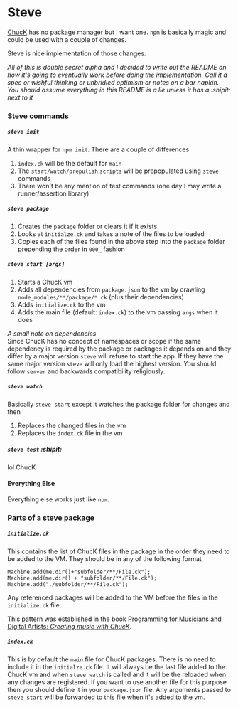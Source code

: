 # Steve #
[ChucK](http://chuck.cs.princeton.edu) has no package manager but I want one.
`npm` is basically magic and could be used with a couple of changes.

Steve is nice implementation of those changes.

*All of this is double secret alpha and I decided to write out the README on how
it's going to eventually work before doing the implementation. Call it a spec or
wishful thinking or unbridled optimism or notes on a bar napkin. You should assume everything in this README is a lie unless it has a :shipit: next to it*

### Steve commands ###

##### `steve init` #####
A thin wrapper for `npm init`.
There are a couple of differences
1. `index.ck` will be the default for `main`
1. The `start/watch/prepulish` `scripts` will be prepopulated using `steve` commands
1. There won't be any mention of test commands (one day I may write a runner/assertion library)

##### `steve package` #####
1. Creates the `package` folder or clears it if it exists
1. Looks at `initialze.ck` and takes a note of the files to be loaded
1. Copies each of the files found in the above step into the `package` folder prepending the order in `000_` fashion

##### `steve start [args]` #####
1. Starts a ChucK vm
1. Adds all dependencies from `package.json` to the vm by crawling `node_modules/**/package/*.ck` (plus their dependencies)
1. Adds `initialize.ck` to the vm
1. Adds the main file (default: `index.ck`) to the vm passing `args` when it does

*A small note on dependencies*  
Since ChucK has no concept of namespaces or scope if the same dependency is required by the package or packages it depends on and they differ by a major version `steve` will refuse to start the app. If they have the same major version `steve` will only load the highest version. You should follow `semver` and backwards compatibility religiously.

##### `steve watch` #####
Basically `steve start` except it watches the package folder for changes and then  

1. Replaces the changed files in the vm
1. Replaces the `index.ck` file in the vm

##### `steve test` :shipit: ######
lol ChucK

#### Everything Else ####
Everything else works just like `npm`.

### Parts of a steve package ###

##### `initialize.ck` #####
This contains the list of ChucK files in the package in the order they need to be added to the VM. They should be in any of the following format

```
Machine.add(me.dir()+"subfolder/**/File.ck");
Machine.add(me.dir() + "subfolder/**/File.ck");
Machine.add("./subfolder/**/File.ck");
```

Any referenced packages will be added to the VM before the files in the `initialize.ck` file.

This pattern was established in the book [Programming for Musicians and Digital Artists: *Creating music with ChucK*](https://www.manning.com/books/programming-for-musicians-and-digital-artists).

##### `index.ck` #####
This is by default the `main` file for ChucK packages. There is no need to include it in the `initialze.ck` file. It will always be the last file added to the ChucK vm and when `steve watch` is called and it will be the reloaded when any changes are registered. If you want to use another file for this purpose then you should define it in your `package.json` file. Any arguments passed to `steve start` will be forwarded to this file when it's added to the vm.
